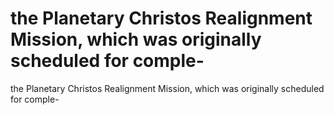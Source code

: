 # the Planetary Christos Realignment Mission, which was originally scheduled for comple-

the Planetary Christos Realignment Mission, which was originally scheduled for comple-